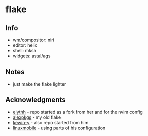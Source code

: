 # flake

## Info

- wm/compositor: niri
- editor: helix
- shell: mksh
- widgets: astal/ags
## Notes
- just make the flake lighter

## Acknowledgments
- [elythh](https://github.com/elythh/flake) - repo started as a fork from her and for the nvim config
- [alexpkgs](https://github.com/alexpkgs/glflake) - my old flake
- [kewin-y](https://github.com/kewin-y) - also repo started from him
- [linuxmobile](https://github.com/linuxmobile/kaku) - using parts of his configuration
